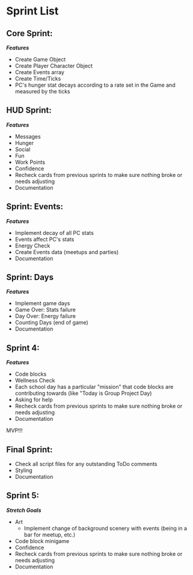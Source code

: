 # Sprint List

## Core Sprint:

_**Features**_

* Create Game Object
* Create Player Character Object
* Create Events array
* Create Time/Ticks
* PC's hunger stat decays according to a rate set in the Game and measured by the ticks

## HUD Sprint:

 _**Features**_
* Messages
* Hunger
* Social
* Fun
* Work Points
* Confidence
* Recheck cards from previous sprints to make sure nothing broke or needs adjusting
* Documentation

## Sprint: Events:

_**Features**_

* Implement decay of all PC stats
* Events affect PC's stats
* Energy Check
* Create Events data (meetups and parties)
* Documentation

## Sprint: Days

_**Features**_

* Implement game days
* Game Over: Stats failure
* Day Over: Energy failure
* Counting Days (end of game)
* Documentation

## Sprint 4:

_**Features**_

* Code blocks
* Wellness Check
* Each school day has a particular "mission" that code blocks are contributing towards (like "Today is Group Project Day)
* Asking for help
* Recheck cards from previous sprints to make sure nothing broke or needs adjusting
* Documentation

MVP!!!

## Final Sprint:

* Check all script files for any outstanding ToDo comments
* Styling
* Documentation

## Sprint 5:

_**Stretch Goals**_

* Art
  * Implement change of background scenery with events (being in a bar for meetup, etc.)
* Code block minigame
* Confidence
* Recheck cards from previous sprints to make sure nothing broke or needs adjusting
* Documentation
